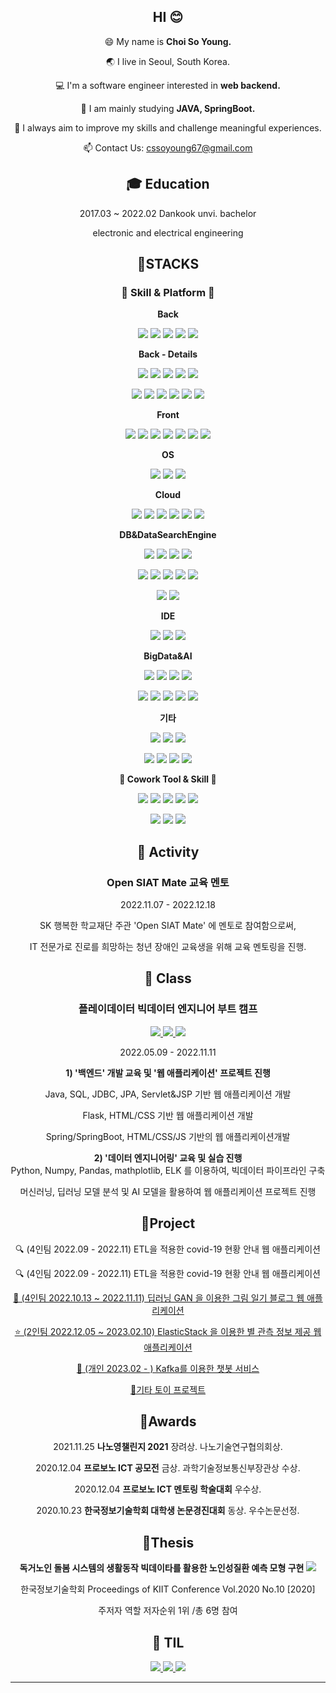 <div align=center>
  
## HI 😊
😄 My name is **Choi So Young.**
  
🌏 I live in Seoul, South Korea.
  
💻 I'm a software engineer interested in **web backend.**
    
🌱 I am mainly studying **JAVA, SpringBoot.**

🚀 I always aim to improve my skills and challenge meaningful experiences.
  
📫 Contact Us: cssoyoung67@gmail.com


## **🎓 Education**

2017.03 ~ 2022.02 Dankook unvi. bachelor 

electronic and electrical engineering
  
  
## **📒STACKS**

### **🌱 Skill & Platform 🌱**
  
**Back**
  
![](https://img.shields.io/badge/Java-007396?style=flat&logo=OpenJDK&logoColor=white") <img src="https://img.shields.io/badge/Python-3776AB?style=flat&logo=Python&logoColor=white"> <img src="https://img.shields.io/badge/Spring-6DB33F?style=flat&logo=Spring&logoColor=white"> 
<img src="https://img.shields.io/badge/Spring Boot-6DB33F?style=flat&logo=Spring Boot&logoColor=white"> <img src="https://img.shields.io/badge/Flask-000000?style=flat&logo=Flask&logoColor=white"> 

**Back - Details**
  
<img src="https://img.shields.io/badge/Axios-5A29E4?style=flat&logo=Axios&logoColor=white"> <img src="https://img.shields.io/badge/REST API-5A29E4?style=flat&logo=REST API&logoColor=white">  <img src="https://img.shields.io/badge/JSON-000000?style=flat&logo=JSON&logoColor=white"> <img src="https://img.shields.io/badge/JWT-000000?style=flat&logo=JSON Web Tokens&logoColor=white"> <img src="https://img.shields.io/badge/Spring Security-6DB33F?style=flat&logo=Spring Security&logoColor=white">
  
<img src="https://img.shields.io/badge/Apache Maven-C71A36?style=flat&logo=Apache Maven&logoColor=white"> <img src="https://img.shields.io/badge/Gradle-02303A?style=flat&logo=Gradle&logoColor=white"> <img src="https://img.shields.io/badge/Apache Tomcat-F8DC75?style=flat&logo=Apache Tomcat&logoColor=white"> <img src="https://img.shields.io/badge/JDBC-007396?style=flat&logo=A&logoColor=white"> <img src="https://img.shields.io/badge/JPA-007396?style=flat&logo=A&logoColor=white"> <img src="https://img.shields.io/badge/Swagger-85EA2D?style=flat&logo=Swagger&logoColor=white">
  
**Front**
  
<img src="https://img.shields.io/badge/JavaScript-F7DF1E?style=flat&logo=JavaScript&logoColor=white"> <img src="https://img.shields.io/badge/React-1DAFB?style=flat&logo=React&logoColor=white"> <img src="https://img.shields.io/badge/Next.js-000000?style=flat&logo=Next.js&logoColor=white"> <img src="https://img.shields.io/badge/D3.js-F9A03C?style=flat&logo=D3.js&logoColor=white"> <img src="https://img.shields.io/badge/HTML-E34F26?style=flat&logo=HTML5&logoColor=white"> ![](https://img.shields.io/badge/JSP-007396?style=flat&logo=OpenJDK&logoColor=white") ![](https://img.shields.io/badge/Servlet-007396?style=flat&logo=OpenJDK&logoColor=white") 

**OS**

  <img src="https://img.shields.io/badge/Windows-0078D6?style=flat&logo=Windows&logoColor=white"> <img src="https://img.shields.io/badge/Linux-FCC624?style=flat&logo=Linux&logoColor=white">  <img src="https://img.shields.io/badge/Ubuntu-E95420?style=flat&logo=Ubuntu&logoColor=white"> 

**Cloud**
  
<img src="https://img.shields.io/badge/Amazon AWS-232F3E?style=flat&logo=Amazon AWS&logoColor=white">  <img src="https://img.shields.io/badge/Amazon EC2-FF9900?style=flat&logo=Amazon EC2&logoColor=white"> <img src="https://img.shields.io/badge/Amazon RDS-527FFF?style=flat&logo=Amazon RDS&logoColor=white"> <img src="https://img.shields.io/badge/AWS elasticache-008DE4?style=flat&logo=AWS elasticache&logoColor=white"> <img src="https://img.shields.io/badge/Amazon S3-569A31?style=flat&logo=Amazon S3&logoColor=white">  <img src="https://img.shields.io/badge/Amazon SDK-007AAC?style=flat&logo=Amazon SDK&logoColor=white"> 
  
**DB&DataSearchEngine**
  
<img src="https://img.shields.io/badge/MySQL-4479A1?style=flat&logo=MySQL&logoColor=white"> <img src="https://img.shields.io/badge/Redis-DC382D?style=flat&logo=Redis&logoColor=white"> <img src="https://img.shields.io/badge/phpMyAdmin-6C78AF?style=flat&logo=phpMyAdmin&logoColor=white"> <img src="https://img.shields.io/badge/DBeaver-A5915F?style=flat&logo=DBeaver&logoColor=white">
  
<img src="https://img.shields.io/badge/Elastic-005571?style=flat&logo=Elastic&logoColor=white"> <img src="https://img.shields.io/badge/Elasticsearch-005571?style=flat&logo=ElasticSearch&logoColor=white"> <img src="https://img.shields.io/badge/Logstash-005571?style=flat&logo=Logstash&logoColor=white"> <img src="https://img.shields.io/badge/Kibana-005571?style=flat&logo=Kibana&logoColor=white">  <img src="https://img.shields.io/badge/JavaRestHighLevelClient-005571?style=flat&logo=A&logoColor=white"> 
  
<img src="https://img.shields.io/badge/Apache Kafka-231F20?style=flat&logo=Apache Kafka&logoColor=white">
<img src="https://img.shields.io/badge/Zookeeper-231F20?style=flat&logo=A&logoColor=white">

  
**IDE**
  
<img src="https://img.shields.io/badge/STS-6DB33F?style=flat&logo=Spring&logoColor=white"> <img src="https://img.shields.io/badge/VSC-007ACC?style=flat&logo=VisualStudioCode&logoColor=white"> <img src="https://img.shields.io/badge/Eclipse-2C2255?style=flat&logo=Eclipse IDE&logoColor=white">
 
  
  
**BigData&AI**
  
<img src="https://img.shields.io/badge/pandas-150458?style=flat&logo=pandas&logoColor=white"> <img src="https://img.shields.io/badge/matplotlib-004088?style=flat&logo=matplotlib&logoColor=white"> <img src="https://img.shields.io/badge/Seaborn-EF2D5E?style=flat&logo=Seaborn&logoColor=white"> <img src="https://img.shields.io/badge/NumPy-013243?style=flat&logo=NumPy&logoColor=white"> 
  
<img src="https://img.shields.io/badge/Jupyter-F37626?style=flat&logo=Jupyter&logoColor=white"> <img src="https://img.shields.io/badge/Anaconda-44A833?style=flat&logo=Anaconda&logoColor=white"> <img src="https://img.shields.io/badge/PyTorch-EE4C2C?style=flat&logo=PyTorch&logoColor=white"> <img src="https://img.shields.io/badge/Keras-D00000?style=flat&logo=Keras&logoColor=white"> <img src="https://img.shields.io/badge/TensorFlow-FF6F00?style=flat&logo=TensorFlow&logoColor=white">
  
  
**기타**
  
<img src="https://img.shields.io/badge/FileZilla-BF0000?style=flat&logo=FileZilla&logoColor=white"> <img src="https://img.shields.io/badge/Putty-283274?style=flat&logo=Putty&logoColor=white"> <img src="https://img.shields.io/badge/Postman-FF6C37?style=flat&logo=Postman&logoColor=white">
  
<img src="https://img.shields.io/badge/RaspberryPi-A22846?style=flat&logo=RaspberryPi&logoColor=white"> <img src="https://img.shields.io/badge/Arduino-00979D?style=flat&logo=Arduino&logoColor=white"> <img src="https://img.shields.io/badge/AutoCad-0696D7?style=flat&logo=Autodesk&logoColor=white"> <img src="https://img.shields.io/badge/TCad-F08080?style=flat&logo=&logoColor=white"> 
  
 
  
 **🌱 Cowork Tool & Skill 🌱**
 
<img src="https://img.shields.io/badge/Git-F05032?style=flat&logo=Git&logoColor=white"> <img src="https://img.shields.io/badge/GitHub-181717?style=flat&logo=GitHub&logoColor=white"> <img src="https://img.shields.io/badge/Agile-E20074?style=flat&logo=A&logoColor=white"> <img src="https://img.shields.io/badge/Jira-0052CC?style=flat&logo=Jira Software&logoColor=white"> <img src="https://img.shields.io/badge/Zenhub backlog-0865AD?style=flat&logo=GitHub&logoColor=white"> 

<img src="https://img.shields.io/badge/Notion-000000?style=flat&logo=Notion&logoColor=white">
<img src="https://img.shields.io/badge/Figma-F24E1E?style=flat&logo=Figma&logoColor=white">
<img src="https://img.shields.io/badge/Slack-4A154B?style=flat&logo=Slack&logoColor=white">


  
## **🎈 Activity**
  
### Open SIAT Mate 교육 멘토
  
  2022.11.07 - 2022.12.18

SK 행복한 학교재단 주관 'Open SIAT Mate' 에 멘토로 참여함으로써,
  
IT 전문가로 진로를 희망하는 청년 장애인 교육생을 위해 교육 멘토링을 진행.

## 📖 Class

### 플레이데이터 빅데이터 엔지니어 부트 캠프 
  
<a href="https://cso6005.tistory.com/category/AI_STUDY"> <img src="https://img.shields.io/badge/📝 공부 기록-181717?style=flat&logo=G&logoColor=white"> </a> <a href="https://github.com/cso6005/Python_AI_study"> <img src="https://img.shields.io/badge/📝 AI 수업 실습-181717?style=flat&logo=G&logoColor=white"> </a> <a href="https://github.com/cso6005/JavaReview"> <img src="https://img.shields.io/badge/📝 백엔드 수업 실습-181717?style=flat&logo=G&logoColor=white"> </a> 
  
  2022.05.09 - 2022.11.11
  
**1) '백엔드' 개발 교육 및 '웹 애플리케이션' 프로젝트 진행**
  
   Java, SQL, JDBC, JPA, Servlet&JSP 기반 웹 애플리케이션 개발
  
   Flask, HTML/CSS 기반 웹 애플리케이션 개발
  
   Spring/SpringBoot, HTML/CSS/JS 기반의 웹 애플리케이션개발
  

**2) '데이터 엔지니어링' 교육 및 실습 진행**   
  Python, Numpy, Pandas, mathplotlib, ELK 를 이용하여, 빅데이터 파이프라인 구축
  
  머신러닝, 딥러닝 모델 분석 및 AI 모델을 활용하여 웹 애플리케이션 프로젝트 진행
  

  

## **🌻Project**
<a href="https://github.com/cso6005/ToyProject/blob/master/5_ETL_project/contents.md" style="text-decoration: none;"> 🔍 (4인팀  2022.09 - 2022.11) ETL을 적용한 covid-19 현황 안내 웹 애플리케이션 </a>
  
<a href="https://github.com/cso6005/ToyProject/blob/master/5_ETL_project/contents.md" style="text-decoration: none;"> 🔍 (4인팀  2022.09 - 2022.11) ETL을 적용한 covid-19 현황 안내 웹 애플리케이션 </a>
  
<a href="https://github.com/cso6005/Deep-Story"> 🎨 (4인팀 2022.10.13 ~ 2022.11.11) 딥러닝 GAN 을 이용한 그림 일기 블로그 웹 애플리케이션 </a>
  
<a href="https://github.com/cso6005/Star"> ⭐ (2인팀 2022.12.05 ~ 2023.02.10) ElasticStack 을 이용한 별 관측 정보 제공 웹 애플리케이션 </a>
  
<a href="#"> 📱 (개인 2023.02 - ) Kafka를 이용한 챗봇 서비스 </a>
  
<a href="https://github.com/cso6005/ToyProject"> 🌿기타 토이 프로젝트 </a>


## 🥇Awards
2021.11.25 **나노영챌린지 2021** 장려상. 나노기술연구협의회상.
  
2020.12.04 **프로보노 ICT 공모전** 금상. 과학기술정보통신부장관상 수상.
  
2020.12.04 **프로보노 ICT 멘토링 학술대회** 우수상.
  
2020.10.23 **한국정보기술학회 대학생 논문경진대회** 동상. 우수논문선정.
  
## 🥇Thesis
**독거노인 돌봄 시스템의 생활동작 빅데이타를 활용한 노인성질환 예측 모형 구현** <a href="http://rs2.riss4u.net/search/detail/DetailView.do?p_mat_type=1a0202e37d52c72d&control_no=a61b52aeafbb1131b36097776a77e665&keyword=%EB%8F%85%EA%B1%B0%EB%85%B8%EC%9D%B8%20%EB%8F%8C%EB%B4%84%EC%8B%9C%EC%8A%A4%ED%85%9C%EC%9D%98%20%EC%83%9D%ED%99%9C%EB%8F%99%EC%9E%91%20%EB%B9%85%EB%8D%B0%EC%9D%B4%ED%83%80%EB%A5%BC%20%ED%99%9C%EC%9A%A9%ED%95%9C%20%EB%85%B8%EC%9D%B8%EC%84%B1%EC%A7%88%ED%99%98%20%EC%98%88%EC%B8%A1%20%EB%AA%A8%ED%98%95%20%EA%B5%AC%ED%98%84"> <img src="https://img.shields.io/badge/📝 RISS-181717?style=flat&logo=G&logoColor=white"> </a> 
  
  한국정보기술학회 Proceedings of KIIT Conference Vol.2020 No.10 [2020]

  주저자 역할 저자순위 1위 /총 6명 참여
  
## 📕 TIL 
<a href="https://github.com/cso6005/TIL-Troubleshooting"> <img src="https://img.shields.io/badge/GitHub TIL-181717?style=flat&logo=GitHub&logoColor=white"> </a>
<a href="https://cso6005.tistory.com"> <img src="https://img.shields.io/badge/Tistory-000000?style=flat&logo=tistory&logoColor=white"> </a>
<a href="https://blog.naver.com/cso6005"> <img src="https://img.shields.io/badge/NeverBlog-03C75A?style=flat&logo=Naver&logoColor=white"> </a>
<a href="https://cso6005.tistory.com">
  
----------

